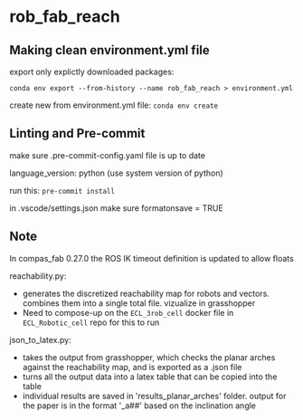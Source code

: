 # rob_fab_reach

## Making clean environment.yml file

export only explictly downloaded packages:

`conda env export --from-history --name rob_fab_reach > environment.yml`

create new from environment.yml file:
`conda env create`

## Linting and Pre-commit

make sure .pre-commit-config.yaml file is up to date

language_version: python (use system version of python)

run this: `pre-commit install`

in .vscode/settings.json make sure formatonsave = TRUE

## Note

In compas_fab 0.27.0 the ROS IK timeout definition is updated to allow floats


reachability.py:
* generates the discretized reachability map for robots and vectors. combines them into a single total file. vizualize in grasshopper
* Need to compose-up on the `ECL_3rob_cell` docker file in `ECL_Robotic_cell` repo for this to run

json_to_latex.py:
* takes the output from grasshopper, which checks the planar arches against the reachability map, and is exported as a .json file
* turns all the output data into a latex table that can be copied into the table
* individual results are saved in 'results_planar_arches' folder. output for the paper is in the format '_a##' based on the inclination angle